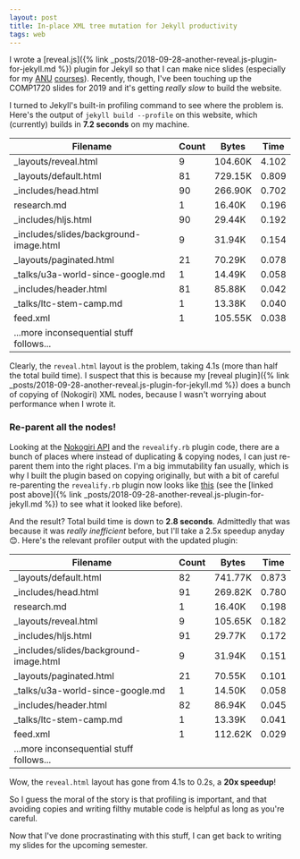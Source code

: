 ```yaml
---
layout: post
title: In-place XML tree mutation for Jekyll productivity
tags: web
---
```


I wrote a [reveal.js]({% link
_posts/2018-09-28-another-reveal.js-plugin-for-jekyll.md %}) plugin for Jekyll
so that I can make nice slides (especially for my
[ANU](https://cs.anu.edu.au/courses/comp1720/lectures/)
[courses](https://cs.anu.edu.au/courses/comp2300/lectures/)). Recently, though,
I've been touching up the COMP1720 slides for 2019 and it's getting _really
slow_ to build the website.

I turned to Jekyll's built-in profiling command to see where the problem is.
Here's the output of `jekyll build --profile` on this website, which (currently)
builds in **7.2 seconds** on my machine.

| Filename                                 | Count | Bytes   |  Time |
|------------------------------------------|-------|---------|-------|
| _layouts/reveal.html                     |     9 | 104.60K | 4.102 |
| _layouts/default.html                    |    81 | 729.15K | 0.809 |
| _includes/head.html                      |    90 | 266.90K | 0.702 |
| research.md                              |     1 | 16.40K  | 0.196 |
| _includes/hljs.html                      |    90 | 29.44K  | 0.192 |
| _includes/slides/background-image.html   |     9 | 31.94K  | 0.154 |
| _layouts/paginated.html                  |    21 | 70.29K  | 0.078 |
| _talks/u3a-world-since-google.md         |     1 | 14.49K  | 0.058 |
| _includes/header.html                    |    81 | 85.88K  | 0.042 |
| _talks/ltc-stem-camp.md                  |     1 | 13.38K  | 0.040 |
| feed.xml                                 |     1 | 105.55K | 0.038 |
| ...more inconsequential stuff follows... |       |         |       |

Clearly, the `reveal.html` layout is the problem, taking 4.1s (more than half
the total build time). I suspect that this is because my [reveal
plugin]({% link
_posts/2018-09-28-another-reveal.js-plugin-for-jekyll.md %}) does a bunch of
copying of (Nokogiri) XML nodes, because I wasn't worrying about performance
when I wrote it.

### Re-parent all the nodes!

Looking at the [Nokogiri API](https://nokogiri.org/rdoc/Nokogiri/XML/Node) and
the `revealify.rb` plugin code, there are a bunch of places where instead of
duplicating & copying nodes, I can just re-parent them into the right places.
I'm a big immutability fan usually, which is why I built the plugin based on
copying originally, but with a bit of careful re-parenting the `revealify.rb`
plugin now looks like
[this](https://github.com/benswift/benswift.github.io/blob/source/_plugins/revealify.rb)
(see the [linked post above]({% link
_posts/2018-09-28-another-reveal.js-plugin-for-jekyll.md %}) to see what it
looked like before).

And the result? Total build time is down to **2.8 seconds**. Admittedly that was
because it was _really inefficient_ before, but I'll take a 2.5x speedup anyday
😊. Here's the relevant profiler output with the updated plugin:

| Filename                                 | Count | Bytes   |  Time |
|------------------------------------------|-------|---------|-------|
| _layouts/default.html                    |    82 | 741.77K | 0.873 |
| _includes/head.html                      |    91 | 269.82K | 0.780 |
| research.md                              |     1 | 16.40K  | 0.198 |
| _layouts/reveal.html                     |     9 | 105.65K | 0.182 |
| _includes/hljs.html                      |    91 | 29.77K  | 0.172 |
| _includes/slides/background-image.html   |     9 | 31.94K  | 0.151 |
| _layouts/paginated.html                  |    21 | 70.55K  | 0.101 |
| _talks/u3a-world-since-google.md         |     1 | 14.50K  | 0.058 |
| _includes/header.html                    |    82 | 86.94K  | 0.045 |
| _talks/ltc-stem-camp.md                  |     1 | 13.39K  | 0.041 |
| feed.xml                                 |     1 | 112.62K | 0.029 |
| ...more inconsequential stuff follows... |       |         |       |

Wow, the `reveal.html` layout has gone from 4.1s to 0.2s, a **20x speedup**!

So I guess the moral of the story is that profiling is important, and that
avoiding copies and writing filthy mutable code is helpful as long as you're
careful.

Now that I've done procrastinating with this stuff, I can get back to writing my
slides for the upcoming semester.
